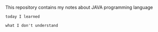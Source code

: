 This repository contains my notes about JAVA programming language

`today I learned`

`what I don't understand`
